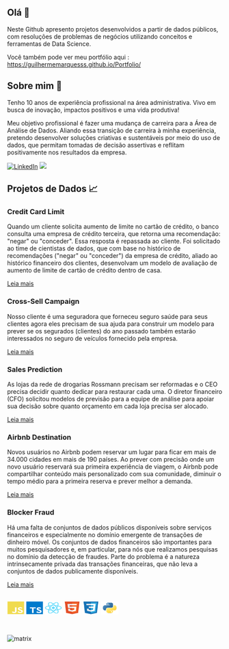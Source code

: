 ## Olá 👋
Neste Github apresento projetos desenvolvidos a partir de dados públicos, 
com resoluções de problemas de negócios utilizando conceitos e ferramentas de Data Science.

Você também pode ver meu portfólio aqui : https://guilhermemarquesss.github.io/Portfolio/

## Sobre mim 🚀

Tenho 10 anos de experiência profissional na área administrativa.
Vivo em busca de inovação, impactos positivos e uma vida produtiva!


Meu objetivo profissional é fazer uma mudança de carreira para a Área de Análise de Dados. Aliando essa transição de carreira à minha experiência, pretendo desenvolver soluções criativas e sustentáveis por meio do uso de dados, que permitam tomadas de decisão assertivas e reflitam positivamente nos resultados da empresa.

 <a href="https://www.linkedin.com/in/guilherme-marques-48174421b/">
         <img alt="LinkedIn" src="https://img.shields.io/badge/LinkedIn-0077B5?style=for-the-badge&logo=linkedin&logoColor=white"></a>
 <a href="https://wa.me/5535984094692" target="_blank">
         <img src="https://img.shields.io/badge/WhatsApp-25D366?style=for-the-badge&logo=whatsapp&logoColor=white" target="_blank"></a> 

## Projetos de Dados 📈

### Credit Card Limit
Quando um cliente solicita aumento de limite no cartão de crédito, o banco consulta uma empresa de crédito terceira, que retorna uma recomendação: "negar" ou "conceder". Essa resposta é repassada ao cliente. Foi solicitado ao time de cientistas de dados, que com base no histórico de recomendações ("negar" ou "conceder") da empresa de crédito, aliado ao histórico financeiro dos clientes, desenvolvam um modelo de avaliação de aumento de limite de cartão de crédito dentro de casa.

[Leia mais](https://github.com/GuilhermeMarquesss/Credit-Card)

### Cross-Sell Campaign
Nosso cliente é uma seguradora que forneceu seguro saúde para seus clientes agora eles precisam de sua ajuda para construir um modelo para prever se os segurados (clientes) do ano passado também estarão interessados no seguro de veículos fornecido pela empresa.

[Leia mais](https://github.com/GuilhermeMarquesss/Health_Insurance_Cross_Sell)

### Sales Prediction
As lojas da rede de drogarias Rossmann precisam ser reformadas e o CEO precisa decidir quanto dedicar para restaurar cada uma. O diretor financeiro (CFO) solicitou modelos de previsão para a equipe de análise para apoiar sua decisão sobre quanto orçamento em cada loja precisa ser alocado.

[Leia mais](https://github.com/GuilhermeMarquesss/DataScience_Em_Producao)

### Airbnb Destination
Novos usuários no Airbnb podem reservar um lugar para ficar em mais de 34.000 cidades em mais de 190 países. Ao prever com precisão onde um novo usuário reservará sua primeira experiência de viagem, o Airbnb pode compartilhar conteúdo mais personalizado com sua comunidade, diminuir o tempo médio para a primeira reserva e prever melhor a demanda.

[Leia mais](https://github.com/GuilhermeMarquesss/Airbnb_new_users)

### Blocker Fraud
Há uma falta de conjuntos de dados públicos disponíveis sobre serviços financeiros e especialmente no domínio emergente de transações de dinheiro móvel. Os conjuntos de dados financeiros são importantes para muitos pesquisadores e, em particular, para nós que realizamos pesquisas no domínio da detecção de fraudes. Parte do problema é a natureza intrinsecamente privada das transações financeiras, que não leva a conjuntos de dados publicamente disponíveis.

[Leia mais](https://github.com/GuilhermeMarquesss/Block_Fraud)



 
<div style="display: inline_block"><br>
  <img align="center" alt="GUI-Js" height="30" width="40" src="https://raw.githubusercontent.com/devicons/devicon/master/icons/javascript/javascript-plain.svg">
  <img align="center" alt="GUI-Ts" height="30" width="40" src="https://raw.githubusercontent.com/devicons/devicon/master/icons/typescript/typescript-plain.svg">
  <img align="center" alt="GUI-React" height="30" width="40" src="https://raw.githubusercontent.com/devicons/devicon/master/icons/react/react-original.svg">
  <img align="center" alt="GUI-HTML" height="30" width="40" src="https://raw.githubusercontent.com/devicons/devicon/master/icons/html5/html5-original.svg">
  <img align="center" alt="GUI-CSS" height="30" width="40" src="https://raw.githubusercontent.com/devicons/devicon/master/icons/css3/css3-original.svg">
  <img align="center" alt="GUI-Python" height="30" width="40" src="https://raw.githubusercontent.com/devicons/devicon/master/icons/python/python-original.svg">
</div> 
 <BR>

<br>  
  
  
![matrix](https://www.imagensanimadas.com/data/media/568/matrix-imagem-animada-0013.gif)

</div>

